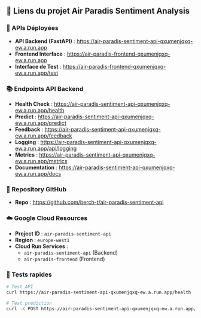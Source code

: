 ## 🔗 **Liens du projet Air Paradis Sentiment Analysis**

### **🚀 APIs Déployées**
- **API Backend (FastAPI)** : https://air-paradis-sentiment-api-qxumenjqxq-ew.a.run.app
- **Frontend Interface** : https://air-paradis-frontend-qxumenjqxq-ew.a.run.app
- **Interface de Test** : https://air-paradis-frontend-qxumenjqxq-ew.a.run.app/test

### **📚 Endpoints API Backend**
- **Health Check** : https://air-paradis-sentiment-api-qxumenjqxq-ew.a.run.app/health
- **Predict** : https://air-paradis-sentiment-api-qxumenjqxq-ew.a.run.app/predict
- **Feedback** : https://air-paradis-sentiment-api-qxumenjqxq-ew.a.run.app/feedback
- **Logging** : https://air-paradis-sentiment-api-qxumenjqxq-ew.a.run.app/api/logging
- **Metrics** : https://air-paradis-sentiment-api-qxumenjqxq-ew.a.run.app/metrics
- **Documentation** : https://air-paradis-sentiment-api-qxumenjqxq-ew.a.run.app/docs

### **📁 Repository GitHub**
- **Repo** : https://github.com/berch-t/air-paradis-sentiment-api

### **☁️ Google Cloud Resources**
- **Project ID** : `air-paradis-sentiment-api`
- **Region** : `europe-west1`
- **Cloud Run Services** :
  - `air-paradis-sentiment-api` (Backend)
  - `air-paradis-frontend` (Frontend)

### **🧪 Tests rapides**
```bash
# Test API
curl https://air-paradis-sentiment-api-qxumenjqxq-ew.a.run.app/health

# Test prédiction
curl -X POST https://air-paradis-sentiment-api-qxumenjqxq-ew.a.run.app/predict -H "Content-Type: application/json" -d "{\"text\":\"I love this airline!\"}"
```